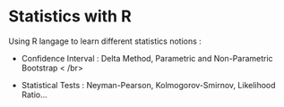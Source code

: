 # Statistics with R

Using R langage to learn different statistics notions : 

- Confidence Interval : Delta Method, Parametric and Non-Parametric Bootstrap  < /br>

- Statistical Tests : Neyman-Pearson, Kolmogorov-Smirnov, Likelihood Ratio...
